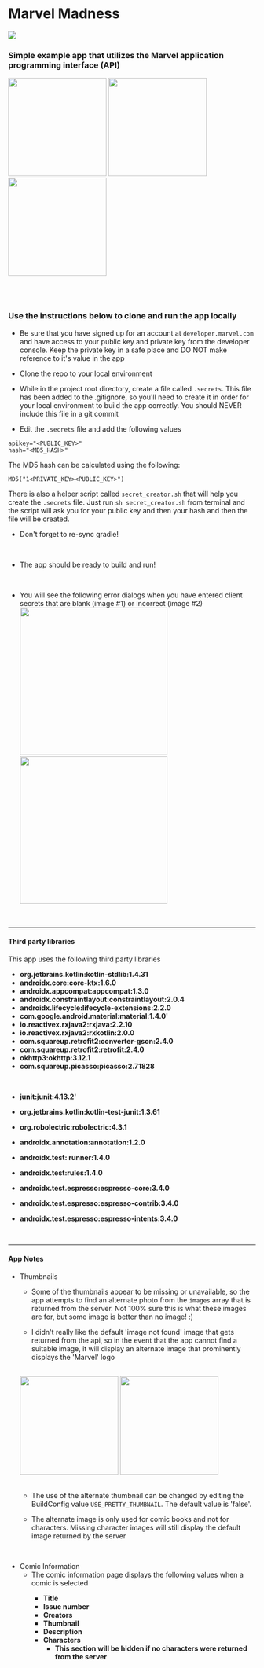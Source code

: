 # Marvel Madness  
  
<img src="https://i.annihil.us/u/prod/marvel/images/logo/marvel-logo.png" />

### Simple example app that utilizes the Marvel application programming interface (API)  

<img src="./screenshots/screenshot0.png" width="200" /> <img src="./screenshots/screenshot2.png" width="200" /> <img src="./screenshots/screenshot3.png" width="200" /> 

<br/><br/>

### Use the instructions below to clone and run the app locally
  
  
- Be sure that you have signed up for an account at ```developer.marvel.com``` and have access to your  public key and private key from the developer console. Keep the private key in a safe place and DO NOT  make reference to it's value in the app  
  
- Clone the repo to your local environment

- While in the project root directory, create a file called ```.secrets```. This file has been added to the .gitignore,  so you'll need to create it in order for your local environment to build the app correctly. You should NEVER include this file in a git commit  
  
- Edit the ```.secrets``` file and add the following values  
  
```properties  
apikey="<PUBLIC_KEY>"  
hash="<MD5_HASH>"  
```  
  
The MD5 hash can be calculated using the following:  
  
```properties  
MD5("1<PRIVATE_KEY><PUBLIC_KEY>")  
```  
  
There is also a helper script called ```secret_creator.sh``` that will help you create the ```.secrets``` file. Just run  ```sh secret_creator.sh``` from terminal and the script will ask you for your public key and then your hash and then the file will be created.
  
- Don't forget to re-sync gradle!  
<br/>

- The app should be ready to build and run!
<br/>

- You will see the following error dialogs when you have entered client secrets that are blank (image #1) or incorrect (image #2) <br/>
<img src="./screenshots/screenshot_no_secrets.png" width="300" /> <img src="./screenshots/screenshot_unauthorized.png" width="300" /> 
<br/>


---

#### Third party libraries	

This app uses the following third party libraries
<b>
- org.jetbrains.kotlin:kotlin-stdlib:1.4.31
- androidx.core:core-ktx:1.6.0
- androidx.appcompat:appcompat:1.3.0
- androidx.constraintlayout:constraintlayout:2.0.4
- androidx.lifecycle:lifecycle-extensions:2.2.0
- com.google.android.material:material:1.4.0'
- io.reactivex.rxjava2:rxjava:2.2.10
- io.reactivex.rxjava2:rxkotlin:2.0.0 
- com.squareup.retrofit2:converter-gson:2.4.0
- com.squareup.retrofit2:retrofit:2.4.0
- okhttp3:okhttp:3.12.1
- com.squareup.picasso:picasso:2.71828

<br>

- junit:junit:4.13.2'
- org.jetbrains.kotlin:kotlin-test-junit:1.3.61
- org.robolectric:robolectric:4.3.1

- androidx.annotation:annotation:1.2.0
- androidx.test: runner:1.4.0
- androidx.test:rules:1.4.0
- androidx.test.espresso:espresso-core:3.4.0
- androidx.test.espresso:espresso-contrib:3.4.0
- androidx.test.espresso:espresso-intents:3.4.0
</b>
<br/>

---

#### App Notes

- Thumbnails
	- Some of the thumbnails appear to be missing or unavailable, so the app attempts to find an alternate photo from the ```images``` array that is returned from the server. Not 100% sure this is what these images are for, but some image is better than no image! :)

	- I didn't really like the default 'image not found' image that gets returned from the api,  so in the event that the app cannot find a suitable image, it will display an alternate image that prominently displays the 'Marvel' logo 
	<br>
	<div style="display: inline-block">
		<img src="./screenshots/screenshot_non_pretty_thumbnails.png" width="200" />
		<img src="./screenshots/screenshot1.png" width="200" />
	</div>
	<br><br>

	- The use of the alternate thumbnail can be changed by editing the BuildConfig value ```USE_PRETTY_THUMBNAIL```. The default value is 'false'.

	- The alternate image is only used for comic books and not for characters. Missing character images will still display the default image returned by the server
<br>

- Comic Information
	- The comic information page displays the following values when a comic is selected <b>
		- Title
		- Issue number
		- Creators
		- Thumbnail
		- Description
		- Characters
			- This section will be hidden if no characters were returned from the server
	</b>
